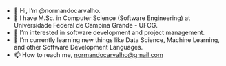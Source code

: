 - 👋 Hi, I’m @normandocarvalho. 
- 📖 I have M.Sc. in Computer Science (Software Engineering) at Universidade Federal de Campina Grande - UFCG.
- 👀 I’m interested in software development and project management.
- 🌱 I’m currently learning new things like Data Science, Machine Learning, and other Software Development Languages.
- 📫 How to reach me, normandocarvalho@gmail.com

<!---
normandocarvalho/normandocarvalho is a ✨ special ✨ repository because its `README.md` (this file) appears on your GitHub profile.
You can click the Preview link to take a look at your changes.
--->
